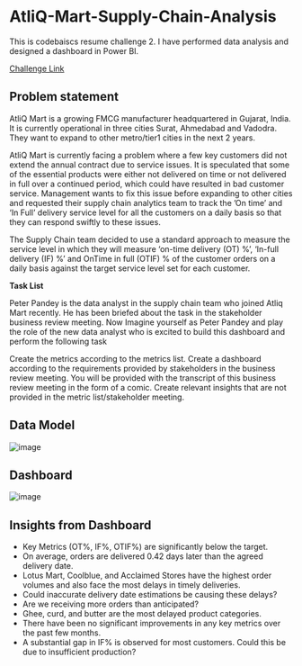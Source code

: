 # AtliQ-Mart-Supply-Chain-Analysis

This is codebaiscs resume challenge 2. I have performed data analysis and designed a dashboard in Power BI.

[Challenge Link](https://codebasics.io/challenge/codebasics-resume-project-challenge)

## Problem statement

AtliQ Mart is a growing FMCG manufacturer headquartered in Gujarat, India. It is currently operational in three cities Surat, Ahmedabad and Vadodra. They want to expand to other metro/tier1 cities in the next 2 years.

AtliQ Mart is currently facing a problem where a few key customers did not extend the annual contract due to service issues. It is speculated that some of the essential products were either not delivered on time or not delivered in full over a continued period, which could have resulted in bad customer service. Management wants to fix this issue before expanding to other cities and requested their supply chain analytics team to track the ’On time’ and ‘In Full’ delivery service level for all the customers on a daily basis so that they can respond swiftly to these issues.

The Supply Chain team decided to use a standard approach to measure the service level in which they will measure ‘on-time delivery (OT) %’, ‘In-full delivery (IF) %’ and OnTime in full (OTIF) % of the customer orders on a daily basis against the target service level set for each customer.

**Task List**

Peter Pandey is the data analyst in the supply chain team who joined Atliq Mart recently. He has been briefed about the task in the stakeholder business review meeting. Now Imagine yourself as Peter Pandey and play the role of the new data analyst who is excited to build this dashboard and perform the following task

Create the metrics according to the metrics list. Create a dashboard according to the requirements provided by stakeholders in the business review meeting. You will be provided with the transcript of this business review meeting in the form of a comic. Create relevant insights that are not provided in the metric list/stakeholder meeting.

## Data Model
![image](https://github.com/user-attachments/assets/5d427c19-41bc-424f-91be-65a37ddd926c)

## Dashboard
![image](https://github.com/user-attachments/assets/1da61613-e95a-46e9-b2d0-9b12b700afee)

## Insights from Dashboard
  - Key Metrics (OT%, IF%, OTIF%) are significantly below the target.  
  - On average, orders are delivered 0.42 days later than the agreed delivery date.  
  - Lotus Mart, Coolblue, and Acclaimed Stores have the highest order volumes and also face the most delays in timely deliveries.  
  - Could inaccurate delivery date estimations be causing these delays?  
  - Are we receiving more orders than anticipated?  
  - Ghee, curd, and butter are the most delayed product categories.  
  - There have been no significant improvements in any key metrics over the past few months.  
  - A substantial gap in IF% is observed for most customers. Could this be due to insufficient production?  
